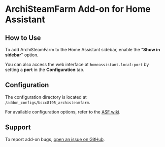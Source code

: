 # ArchiSteamFarm Add-on for Home Assistant  

## How to Use  
To add ArchiSteamFarm to the Home Assistant sidebar, enable the "**Show in sidebar**" option.  

You can also access the web interface at `homeassistant.local:port` by setting a **port** in the **Configuration** tab.  

## Configuration  
The configuration directory is located at `/addon_configs/bccc8195_archisteamfarm`.  

For available configuration options, refer to the [ASF wiki](https://github.com/JustArchiNET/ArchiSteamFarm/wiki).  

## Support  
To report add-on bugs, [open an issue on GitHub](https://github.com/Eskander/ha-addon-archisteamfarm/issues).

